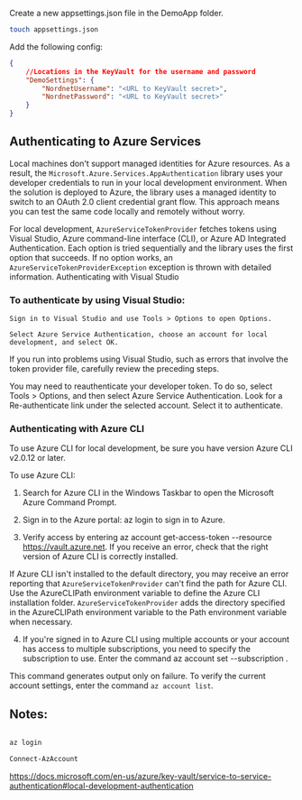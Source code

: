 
Create a new appsettings.json file in the DemoApp folder.

```bash
touch appsettings.json
```

Add the following config:

```json
{
    //Locations in the KeyVault for the username and password
    "DemoSettings": {
        "NordnetUsername": "<URL to KeyVault secret>",
        "NordnetPassword": "<URL to KeyVault secret>"
    }
}
```

## Authenticating to Azure Services

Local machines don't support managed identities for Azure resources. As a result, the `Microsoft.Azure.Services.AppAuthentication` library uses your developer credentials to run in your local development environment. When the solution is deployed to Azure, the library uses a managed identity to switch to an OAuth 2.0 client credential grant flow. This approach means you can test the same code locally and remotely without worry.

For local development, `AzureServiceTokenProvider` fetches tokens using Visual Studio, Azure command-line interface (CLI), or Azure AD Integrated Authentication. Each option is tried sequentially and the library uses the first option that succeeds. If no option works, an `AzureServiceTokenProviderException` exception is thrown with detailed information.
Authenticating with Visual Studio

### To authenticate by using Visual Studio:

    Sign in to Visual Studio and use Tools > Options to open Options.

    Select Azure Service Authentication, choose an account for local development, and select OK.

If you run into problems using Visual Studio, such as errors that involve the token provider file, carefully review the preceding steps.

You may need to reauthenticate your developer token. To do so, select Tools > Options, and then select Azure Service Authentication. Look for a Re-authenticate link under the selected account. Select it to authenticate.

### Authenticating with Azure CLI

To use Azure CLI for local development, be sure you have version Azure CLI v2.0.12 or later.

To use Azure CLI:

1. Search for Azure CLI in the Windows Taskbar to open the Microsoft Azure Command Prompt.

2. Sign in to the Azure portal: az login to sign in to Azure.

3. Verify access by entering az account get-access-token --resource https://vault.azure.net. If you receive an error, check that the right version of Azure CLI is correctly installed.

If Azure CLI isn't installed to the default directory, you may receive an error reporting that `AzureServiceTokenProvider` can't find the path for Azure CLI. Use the AzureCLIPath environment variable to define the Azure CLI installation folder. `AzureServiceTokenProvider` adds the directory specified in the AzureCLIPath environment variable to the Path environment variable when necessary.

4. If you're signed in to Azure CLI using multiple accounts or your account has access to multiple subscriptions, you need to specify the subscription to use. Enter the command az account set --subscription .

This command generates output only on failure. To verify the current account settings, enter the command `az account list`.

## Notes:

``` Bash

az login

```

``` Powershell
Connect-AzAccount

```

https://docs.microsoft.com/en-us/azure/key-vault/service-to-service-authentication#local-development-authentication